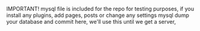 IMPORTANT!
mysql file is included for the repo for testing purposes, if you install any plugins, add pages, posts or change any settings mysql dump your database and commit here, we'll use this until we get a server, 